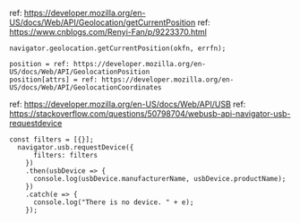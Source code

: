 ref: https://developer.mozilla.org/en-US/docs/Web/API/Geolocation/getCurrentPosition
ref: https://www.cnblogs.com/Renyi-Fan/p/9223370.html

```
navigator.geolocation.getCurrentPosition(okfn, errfn);

position = ref: https://developer.mozilla.org/en-US/docs/Web/API/GeolocationPosition
position[attrs] = ref: https://developer.mozilla.org/en-US/docs/Web/API/GeolocationCoordinates
```

ref: https://developer.mozilla.org/en-US/docs/Web/API/USB
ref: https://stackoverflow.com/questions/50798704/webusb-api-navigator-usb-requestdevice

```
const filters = [{}];
  navigator.usb.requestDevice({
      filters: filters
    })
    .then(usbDevice => {
      console.log(usbDevice.manufacturerName, usbDevice.productName);
    })
    .catch(e => {
      console.log("There is no device. " + e);
    });
```
